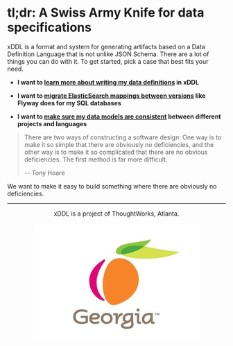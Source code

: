 tl;dr: A Swiss Army Knife for data specifications
=================================================


xDDL is a format and system for generating artifacts based on a Data Definition Language that is not unlike JSON Schema.
There are a lot of things you can do with it. To get started, pick a case that best fits your need.


 * **I want to [learn more about writing my data definitions](./specification) in xDDL**
 
 * **I want to [migrate ElasticSearch mappings between versions](./elasticsearch) like Flyway does for my SQL databases**
 
 * **I want to [make sure my data models are consistent](./models) between different projects and languages**


> There are two ways of constructing a software design: One way is to make it so simple that there are obviously no 
> deficiencies, and the other way is to make it so complicated that there are no obvious deficiencies. The first method
> is far more difficult.
>
> -- Tony Hoare

We want to make it easy to build something where there are obviously no deficiencies.

----------
<p align="center">
 xDDL is a project of ThoughtWorks, Atlanta. <br/><br/> <img src="https://github.com/atl-tw/xddl/raw/master/docs/georgia.jpg">
</p>

